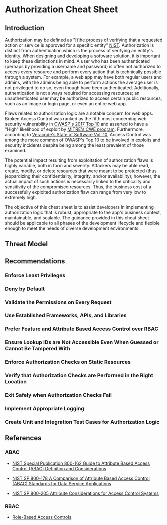 # Authorization Cheat Sheet

## Introduction

Authorization may be defined as "[t]he process of verifying that a requested action or service is approved for a specific entity" [NIST](https://csrc.nist.gov/glossary/term/authorization). Authorization is distinct from authentication which is the process of verifying an entity's identity. When designing and developing a software solution, it is important to keep these distinctions in mind. A user who has been authenticated (perhaps by providing a username and password) is often not authorized to access every resource and perform every action that is technically possible through a system. For example, a web app may have both regular users and admins, with the admins being able to perform actions the average user is not privileged to do so, even though have been authenticated. Additionally, authentication is not always required for accessing resources; an unauthenticated user may be authorized to access certain public resources, such as an image or login page, or even an entire web app.

Flaws related to authorization logic are a notable concern for web apps. Broken Access Control was ranked as the fifth most concerning web security vulnerability in [OWASP's 2017 Top 10](https://owasp.org/www-project-top-ten/OWASP_Top_Ten_2017/Top_10-2017_A5-Broken_Access_Control) and asserted to have a "High" likelihood of exploit by [MITRE's CWE program](https://cwe.mitre.org/data/definitions/285.html). Furthermore, according to [Veracode's State of Software Vol. 10](https://www.veracode.com/sites/default/files/pdf/resources/sossreports/state-of-software-security-volume-10-veracode-report.pdf), Access Control was among the more common of OWASP's Top 10 to be involved in exploits and security incidents despite being among the least prevalent of those examined.

The potential impact resulting from exploitation of authorization flaws is highly variable, both in form and severity. Attackers may be able read, create, modify, or delete resources that were meant to be protected (thus jeopardizing their confidentiality, integrity, and/or availability); however, the actual impact of such actions is necessarily linked to the criticality and sensitivity of the compromised resources. Thus, the business cost of a successfully exploited authorization flaw can range from very low to extremely high.

The objective of this cheat sheet is to assist developers in implementing authorization logic that is robust, appropriate to the app's business context, maintainable, and scalable. The guidance provided in this cheat sheet should be applicable to all phases of the development lifecycle and flexible enough to meet the needs of diverse development environments.

## Threat Model

## Recommendations

### Enforce Least Privileges

### Deny by Default

### Validate the Permissions on Every Request

### Use Established Frameworks, APIs, and Libraries

### Prefer Feature and Attribute Based Access Control over RBAC

### Ensure Lookup IDs are Not Accessible Even When Guessed or Cannot Be Tampered With

### Enforce Authorization Checks on Static Resources

### Verify that Authorization Checks are Performed in the Right Location

### Exit Safely when Authorization Checks Fail

### Implement Appropriate Logging

### Create Unit and Integration Test Cases for Authorization Logic

## References

### ABAC

- [NIST Special Publication 800-162 Guide to Attribute Based Access Control (ABAC) Definition and Considerations](https://nvlpubs.nist.gov/nistpubs/SpecialPublications/NIST.SP.800-162.pdf)
  
- [NIST SP 800-178 A Comparison of Attribute Based Access Control (ABAC) Standards for Data Service Applications](https://nvlpubs.nist.gov/nistpubs/SpecialPublications/NIST.SP.800-178.pdf)
  
- [NIST SP 800-205 Attribute Considerations for Access Control Systems](https://nvlpubs.nist.gov/nistpubs/SpecialPublications/NIST.SP.800-205.pdf)

### RBAC

- [Role-Based Access Controls](https://csrc.nist.gov/CSRC/media/Publications/conference-paper/1992/10/13/role-based-access-controls/documents/ferraiolo-kuhn-92.pdf).
